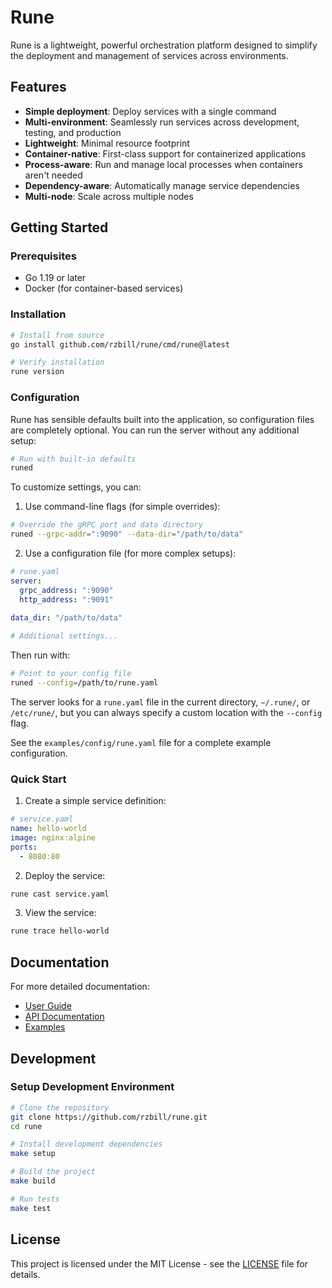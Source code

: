 # Rune

Rune is a lightweight, powerful orchestration platform designed to simplify the deployment and management of services across environments.

## Features

- **Simple deployment**: Deploy services with a single command
- **Multi-environment**: Seamlessly run services across development, testing, and production
- **Lightweight**: Minimal resource footprint
- **Container-native**: First-class support for containerized applications
- **Process-aware**: Run and manage local processes when containers aren't needed
- **Dependency-aware**: Automatically manage service dependencies
- **Multi-node**: Scale across multiple nodes

## Getting Started

### Prerequisites

- Go 1.19 or later
- Docker (for container-based services)

### Installation

```bash
# Install from source
go install github.com/rzbill/rune/cmd/rune@latest

# Verify installation
rune version
```

### Configuration

Rune has sensible defaults built into the application, so configuration files are completely optional. You can run the server without any additional setup:

```bash
# Run with built-in defaults
runed
```

To customize settings, you can:

1. Use command-line flags (for simple overrides):

```bash
# Override the gRPC port and data directory
runed --grpc-addr=":9090" --data-dir="/path/to/data"
```

2. Use a configuration file (for more complex setups):

```yaml
# rune.yaml
server:
  grpc_address: ":9090"
  http_address: ":9091"
  
data_dir: "/path/to/data"

# Additional settings...
```

Then run with:

```bash
# Point to your config file
runed --config=/path/to/rune.yaml
```

The server looks for a `rune.yaml` file in the current directory, `~/.rune/`, or `/etc/rune/`, but you can always specify a custom location with the `--config` flag.

See the `examples/config/rune.yaml` file for a complete example configuration.

### Quick Start

1. Create a simple service definition:

```yaml
# service.yaml
name: hello-world
image: nginx:alpine
ports:
  - 8080:80
```

2. Deploy the service:

```bash
rune cast service.yaml
```

3. View the service:

```bash
rune trace hello-world
```

## Documentation

For more detailed documentation:

- [User Guide](docs/guides/README.md)
- [API Documentation](docs/api/README.md)
- [Examples](examples/README.md)

## Development

### Setup Development Environment

```bash
# Clone the repository
git clone https://github.com/rzbill/rune.git
cd rune

# Install development dependencies
make setup

# Build the project
make build

# Run tests
make test
```

## License

This project is licensed under the MIT License - see the [LICENSE](LICENSE) file for details. 